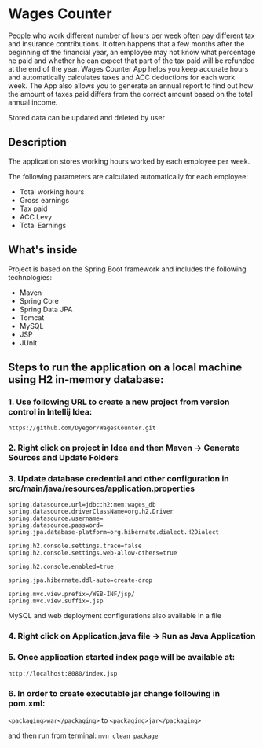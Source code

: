 # Wages Counter

People who work different number of hours per week often pay different tax and insurance contributions. It often happens
 that a few months after the beginning of the financial year, an employee may not know what percentage he paid and 
 whether he can expect that part of the tax paid will be refunded at the end of the year. 
 Wages Counter App helps you keep accurate hours and automatically calculates taxes and ACC deductions for each work week. 
 The App also allows you to generate an annual report to find out how the amount of taxes paid differs from the correct amount 
 based on the total annual income.
 
Stored data can be updated and deleted by user

## Description

The application stores working hours worked by each employee per week.
 
The following parameters are calculated automatically for each employee:
* Total working hours
* Gross earnings
* Tax paid
* ACC Levy
* Total Earnings

## What's inside

Project is based on the Spring Boot framework and includes the following technologies:
* Maven
* Spring Core
* Spring Data JPA
* Tomcat
* MySQL
* JSP
* JUnit

## Steps to run the application on a local machine using H2 in-memory database:
### 1. Use following URL to create a new project from version control in Intellij Idea:
```
https://github.com/Dyegor/WagesCounter.git
```
### 2. Right click on project in Idea and then Maven -> Generate Sources and Update Folders

### 3. Update database credential and other configuration in src/main/java/resources/application.properties 
```
spring.datasource.url=jdbc:h2:mem:wages_db
spring.datasource.driverClassName=org.h2.Driver
spring.datasource.username=
spring.datasource.password=
spring.jpa.database-platform=org.hibernate.dialect.H2Dialect

spring.h2.console.settings.trace=false
spring.h2.console.settings.web-allow-others=true

spring.h2.console.enabled=true

spring.jpa.hibernate.ddl-auto=create-drop

spring.mvc.view.prefix=/WEB-INF/jsp/
spring.mvc.view.suffix=.jsp
```
MySQL and web deployment configurations also available in a file

### 4. Right click on Application.java file -> Run as Java Application

### 5. Once application started index page will be available at:
```http://localhost:8080/index.jsp```

### 6. In order to create executable jar change following in pom.xml:
```<packaging>war</packaging>``` 
to
```<packaging>jar</packaging>```

and then run from terminal:
```mvn clean package```
